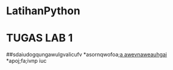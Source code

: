 # LatihanPython
# TUGAS LAB 1

##sdaiudogqungawulgvalicufv
*asornqwofoa;[a
awevnaweauhgai]()
*apoj;fa;ivnp iuc
